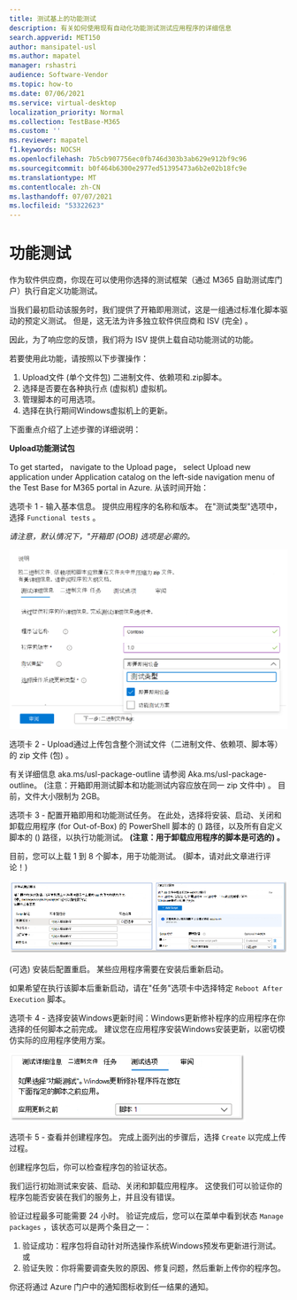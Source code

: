 ```yaml
---
title: 测试基上的功能测试
description: 有关如何使用现有自动化功能测试测试应用程序的详细信息
search.appverid: MET150
author: mansipatel-usl
ms.author: mapatel
manager: rshastri
audience: Software-Vendor
ms.topic: how-to
ms.date: 07/06/2021
ms.service: virtual-desktop
localization_priority: Normal
ms.collection: TestBase-M365
ms.custom: ''
ms.reviewer: mapatel
f1.keywords: NOCSH
ms.openlocfilehash: 7b5cb907756ec0fb746d303b3ab629e912bf9c96
ms.sourcegitcommit: b0f464b6300e2977ed51395473a6b2e02b18fc9e
ms.translationtype: MT
ms.contentlocale: zh-CN
ms.lasthandoff: 07/07/2021
ms.locfileid: "53322623"
---
```

# <a name="functional-testing"></a>功能测试

作为软件供应商，你现在可以使用你选择的测试框架（通过 M365 自助测试库门户）执行自定义功能测试。 

当我们最初启动该服务时，我们提供了开箱即用测试，这是一组通过标准化脚本驱动的预定义测试。 但是，这无法为许多独立软件供应商和 ISV (完全) 。 

因此，为了响应您的反馈，我们将为 ISV 提供上载自动功能测试的功能。

若要使用此功能，请按照以下步骤操作：

1. Upload文件 (单个文件包) 二进制文件、依赖项和.zip脚本。
2. 选择是否要在各种执行点 (虚拟机) 虚拟机。
3. 管理脚本的可用选项。
4. 选择在执行期间Windows虚拟机上的更新。

下面重点介绍了上述步骤的详细说明：

**Upload功能测试包**

To get started， navigate to the Upload page， select Upload new application under Application catalog on the left-side navigation menu of the Test Base for M365 portal in Azure. 从该时间开始：

选项卡 1 - 输入基本信息。 提供应用程序的名称和版本。 在"测试类型"选项中，选择 ```Functional tests``` 。 

*请注意，默认情况下，"开箱即 (OOB) 选项是必需的。*


![选择功能测试选项卡](Media/functional_testing_tab1.png)

选项卡 2 - Upload通过上传包含整个测试文件（二进制文件、依赖项、脚本等）的 zip 文件 (包) 。 

有关详细信息 aka.ms/usl-package-outline 请参阅 Aka.ms/usl-package-outline。  (注意：开箱即用测试脚本和功能测试内容应放在同一 zip 文件中) 。 目前，文件大小限制为 2GB。

选项卡 3 - 配置开箱即用和功能测试任务。 在此处，选择将安装、启动、关闭和卸载应用程序 (for Out-of-Box) 的 PowerShell 脚本的 () 路径，以及所有自定义脚本的 () 路径，以执行功能测试。 **(注意：用于卸载应用程序的脚本是可选的) 。**

目前，您可以上载 1 到 8 个脚本，用于功能测试。  (脚本，请对此文章进行评论！) 

![Upload 8 个脚本的功能测试](Media/functional_testing_tab3.png)

 (可选) 安装后配置重启。 某些应用程序需要在安装后重新启动。 

如果希望在执行该脚本后重新启动，请在"任务"选项卡中选择特定 ```Reboot After Execution``` 脚本。

选项卡 4 - 选择安装Windows更新时间：Windows更新修补程序的应用程序在你选择的任何脚本之前完成。 建议您在应用程序安装Windows安装更新，以密切模仿实际的应用程序使用方案。

![可以在Windows脚本后安装该更新](Media/functional_testing_tab4.png)

选项卡 5 - 查看并创建程序包。 完成上面列出的步骤后，选择 ```Create``` 以完成上传过程。

创建程序包后，你可以检查程序包的验证状态。

我们运行初始测试来安装、启动、关闭和卸载应用程序。 这使我们可以验证你的程序包能否安装在我们的服务上，并且没有错误。

验证过程最多可能需要 24 小时。 验证完成后，您可以在菜单中看到状态 ```Manage packages``` ，该状态可以是两个条目之一：

1. 验证成功：程序包将自动针对所选操作系统Windows预发布更新进行测试。
或
2. 验证失败：你将需要调查失败的原因、修复问题，然后重新上传你的程序包。

你还将通过 Azure 门户中的通知图标收到任一结果的通知。
